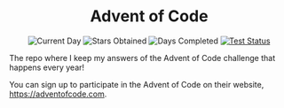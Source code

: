 <div align="center">
  <h1>Advent of Code</h1>
  <p>
    <img src="https://img.shields.io/badge/day%20📅-22-blue"  alt="Current Day"/>
    <img src="https://img.shields.io/badge/stars%20⭐-30-yellow" alt="Stars Obtained" />
    <img src="https://img.shields.io/badge/days%20completed-15-red" alt="Days Completed" />
    <a href="https://circleci.com/gh/dsf3449/advent-of-code"><img src="https://circleci.com/gh/dsf3449/advent-of-code.svg?style=shield" alt="Test Status" /></a>
  </p>
</div>

The repo where I keep my answers of the Advent of Code challenge that happens every year!

You can sign up to participate in the Advent of Code on their website, https://adventofcode.com.
